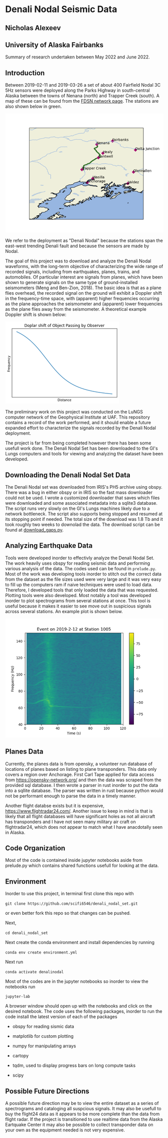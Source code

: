 # Denali Nodal Seismic Data
## Nicholas Alexeev

## University of Alaska Fairbanks

Summary of research undertaken between May 2022 and June 2022.
## Introduction

Between 2019-02-11 and 2019-03-26 a set of about 400 Fairfield Nodal 3C 5Hz sensors were deployed along the Parks Highway in south-central Alaska between the towns of Nenana (north) and Trapper Creek (south). A map of these can be found from the [FDSN network page](http://ds.iris.edu/gmap/#network=ZE&maxlat=64.8752&maxlon=-147.5002&minlat=62.227&minlon=-151.5871&drawingmode=box&planet=earth). The stations are also shown below in green.

![stations](assets/stations.png)

We refer to the deployment as "Denali Nodal" because the stations span the east-west trending Denali fault and because the sensors are made by Nodal.

The goal of this project was to download and analyze the Denali Nodal waveforms, with the long-term objective of characterizing the wide range of recorded signals, including from earthquakes, planes, trains, and automobiles. Of particular interest are signals from planes, which have been shown to generate signals on the same type of ground-installed seismometers (Meng and Ben-Zion, 2018). The basic idea is that as a plane flies overhead, the recorded signal on the ground will exhibit a Doppler shift in the frequency-time space, with (apparent) higher frequencies occurring as the plane approaches the seismometer and (apparent) lower frequencies as the plane flies away from the seismometer. A theoretical example Doppler shift is shown below:

![doplar](assets/doplar.png)

The preliminary work on this project was conducted on the LuNGS computer network of the Geophysical Institute at UAF. This repository contains a record of the work performed, and it should enable a future expanded effort to characterize the signals recorded by the Denali Nodal deployment.



The project is far from being completed however there has been some usefull work done. The Denali Nodal Set has been downloaded to the GI's Lungs computers and tools for viewing and analyzing the dataset have been developed.

## Downloading the Denali Nodal Set Data

The Denali Nodal set was downloaded from IRIS's PH5 archive using obspy. There was a bug in either obspy or in IRIS so the fast mass downloader could not be used. I wrote a customized downloader that saves which files were downloaded and some associated metadata into a sqlite3 database. The script runs very slowly on the GI's Lungs machines likely due to a network bottleneck. The script also supports being stopped and resumed at its stopping point if needed. The total size of the download was 1.8 Tb and it took roughly two weeks to downolad the data. The download script can be found at [download_gaps.py](download_gaps.py).

## Analyzing Earthquake Data

Tools were developed inorder to effectivly analyze the Denali Nodal Set. The work heavily uses obspy for reading seismic data and performing various analysis of the data. The codes used can be found in `prelude.py`. Most of the work was developing tools inorder to stitch out the correct data from the dataset as the file sizes used were very large and it was very easy to fill up the computers ram if naive techniques were used to load data. Therefore, I developed tools that only loaded the data that was requested. Plotting tools were also developed. Most notably a tool was developed inorder to plot spectrograms from several stations at once. This tool is useful because it makes it easier to see move out in suspicious signals across several stations. An example plot is shown below.

![spectrogram](assets/spectrogram.png)
## Planes Data

Currently, the planes data is from opensky, a volunteer run database of locations of planes based on listing to plane transponders. This data only covers a region over Anchorage. First Carl Tape applied for data access from <https://opensky-network.org/> and then the data was scraped from the provided sql database. I then wrote a parser in rust inorder to put the data into a sqllite database. The parser was written in rust because python would not be performant enough to parse the data in a timely manner. 

Another flight databse exists but it is expensive, <https://www.flightradar24.com/>. Another issue to keep in mind is that is likely that all flight databases will have significant holes as not all aircraft has transponders and I have not seen many military air craft on flightradar24, which does not appear to match what I have anacdotally seen in Alaska.






## Code Organization

Most of the code is contained inside jupyter notebooks aside from prelude.py which contains shared functions usefull for looking at the data.

## Environment
Inorder to use this project, in terminal first clone this repo with

```git clone https://github.com/scifi6546/denali_nodal_set.git```

or even better fork this repo so that changes can be pushed.

Next,

```cd denali_nodal_set```

Next create the conda environment and install dependencies by running

```conda env create environment.yml```

Next run 

```conda activate denalinodal```

Most of the codes are in the jupyter notebooks so inorder to view the notebooks run

```
jupyter-lab
```

A browser window should open up with the notebooks and click on the desired notebook.
The code uses the following packages, inorder to run the code install the latest version of each of the packages

- obspy for reading sismic data

- matplotlib for custom plotting

- numpy for manipulating arrays

- cartopy

- tqdm, used to display progress bars on long compute tasks

- scipy


## Possible Future Directions

A possible future direction may be to view the entire dataset as a series of spectrograms and cataloging all suspcious signals. It may also be usefull to buy the flight24 data as it appears to be more complete than the data from flight radar. If the project is transitioned to use realtime data from the Alaska Eartquake Center it may also be possible to collect transponder data on your own as the equipment needed is not very expensive.


